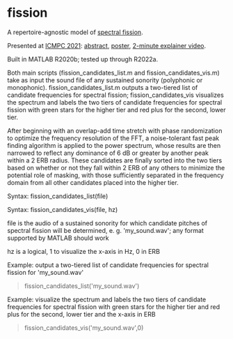 # fission
A repertoire-agnostic model of <a href="https://youtu.be/zJOCxsJA1LA">spectral fission</a>.

Presented at <a href="https://icmpc2021.sites.sheffield.ac.uk/">ICMPC 2021</a>: <a href="https://github.com/jordan-lenchitz/fission/blob/main/ICMPC%202021%20abstract.pdf">abstract</a>, <a href="https://github.com/jordan-lenchitz/fission/blob/main/ICMPC%202021%20poster.jpg">poster</a>, <a href="https://www.youtube.com/watch?v=8TqmxaW4nTQ">2-minute explainer video</a>.

Built in MATLAB R2020b; tested up through R2022a.

Both main scripts (fission_candidates_list.m and fission_candidates_vis.m) take as input the sound file of any sustained sonority (polyphonic or monophonic). fission_candidates_list.m outputs a two-tiered list of candidate frequencies for spectral fission; fission_candidates_vis visualizes the spectrum and labels the two tiers of candidate frequencies for spectral fission with green stars for the higher tier and red plus for the second, lower tier. 

After beginning with an overlap-add time stretch with phase randomization to optimize the frequency resolution of the FFT, a noise-tolerant fast peak finding algorithm is applied to the power spectrum, whose results are then narrowed to reflect any dominance of 6 dB or greater by another peak within a 2 ERB radius. These candidates are finally sorted into the two tiers based on whether or not they fall within 2 ERB of any others to minimize the potential role of masking, with those sufficiently separated in the frequency domain from all other candidates placed into the higher tier. 

Syntax: fission_candidates_list(file)

Syntax: fission_candidates_vis(file, hz)

file is the audio of a sustained sonority for which candidate pitches of spectral fission will be determined, e. g. 'my_sound.wav'; any format supported by MATLAB should work

hz is a logical, 1 to visualize the x-axis in Hz, 0 in ERB

Example: output a two-tiered list of candidate frequencies for spectral fission for 'my_sound.wav'
>fission_candidates_list('my_sound.wav')

Example: visualize the spectrum and labels the two tiers of candidate frequencies for spectral fission with green stars for the higher tier and red plus for the second, lower tier and the x-axis in ERB
>fission_candidates_vis('my_sound.wav',0)
